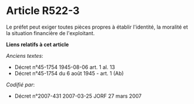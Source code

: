 # Article R522-3

Le préfet peut exiger toutes pièces propres à établir l'identité, la moralité et la situation financière de l'exploitant.

**Liens relatifs à cet article**

_Anciens textes_:

  - Décret n°45-1754 1945-08-06 art. 1 al. 13
  - Décret n°45-1754 du 6 août 1945 - art. 1 (Ab)

_Codifié par_:

  - Décret n°2007-431 2007-03-25 JORF 27 mars 2007
